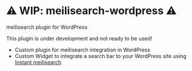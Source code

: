 # ⚠️ WIP: meilisearch-wordpress ⚠️

meilisearch plugin for WordPress

This plugin is under development and not ready to be used!

- Custom plugin for meilisearch integration in WordPress
- Custom Widget to integrate a search bar to your WordPress site using [Instant meilisearch](https://github.com/meilisearch/instant-meilisearch)
